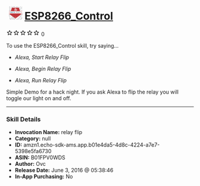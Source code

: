 # &nbsp;<img src="skill_icon" alt="ESP8266_Control icon" width="36"> [ESP8266_Control](http://alexa.amazon.com/#skills/amzn1.echo-sdk-ams.app.b01e4da5-4d8c-4224-a7e7-5398e5fa6730)
![0 stars](../../images/ic_star_border_black_18dp_1x.png)![0 stars](../../images/ic_star_border_black_18dp_1x.png)![0 stars](../../images/ic_star_border_black_18dp_1x.png)![0 stars](../../images/ic_star_border_black_18dp_1x.png)![0 stars](../../images/ic_star_border_black_18dp_1x.png) 0

To use the ESP8266_Control skill, try saying...

* *Alexa, Start Relay Flip*

* *Alexa, Begin Relay Flip*

* *Alexa, Run Relay Flip*

Simple Demo for a hack night. If you ask Alexa to flip the relay you will toggle our light on and off.

***

### Skill Details

* **Invocation Name:** relay flip
* **Category:** null
* **ID:** amzn1.echo-sdk-ams.app.b01e4da5-4d8c-4224-a7e7-5398e5fa6730
* **ASIN:** B01FPV0WDS
* **Author:** Ovc
* **Release Date:** June 3, 2016 @ 05:38:46
* **In-App Purchasing:** No
